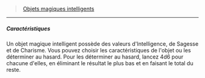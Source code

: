 ﻿---
!GenericItem
Id: sentient_magicitems_hd.md#caractéristiques
ParentLink: sentient_magicitems_hd.md#objets-magiques-intelligents
Name: Caractéristiques
ParentName: Objets magiques intelligents
NameLevel: 5
Attributes: {}
---
> [Objets magiques intelligents](hd_sentient_magicitems.md)

---

##### Caractéristiques

Un objet magique intelligent possède des valeurs d'Intelligence, de Sagesse et de Charisme. Vous pouvez choisir les caractéristiques de l'objet ou les déterminer au hasard. Pour les déterminer au hasard, lancez 4d6 pour chacune d'elles, en éliminant le résultat le plus bas et en faisant le total du reste.

